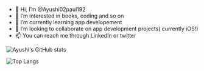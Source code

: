 - 👋 Hi, I’m @Ayushi02paul192
- 👀 I’m interested in books, coding and so on
- 🌱 I’m currently learning app developement
- 💞️ I’m looking to collaborate on app development projects( currently iOS!)
- 📫 You can reach me through LinkedIn or twitter

![Ayushi's GitHub stats](https://github-readme-stats.vercel.app/api?username=Ayushi02paul192&show_icons=true&theme=tokyonight)

![Top Langs](https://github-readme-stats.vercel.app/api/top-langs/?username=Ayushi02paul192)
<!---
Ayushi02paul192/Ayushi02paul192 is a ✨ special ✨ repository because its `README.md` (this file) appears on your GitHub profile.
You can click the Preview link to take a look at your changes.
--->
